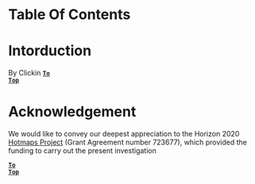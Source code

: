 # Table Of Contents

# Intorduction
By Clickin
<code><ins>**[To Top](#table-of-contents)**</ins></code>



# Acknowledgement
We would like to convey our deepest appreciation to the Horizon 2020 [Hotmaps Project](https://www.hotmaps-project.eu) (Grant Agreement number 723677), which provided the funding to carry out the present investigation

<code><ins>**[To Top](#table-of-contents)**</ins></code>